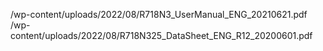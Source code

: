/wp-content/uploads/2022/08/R718N3_UserManual_ENG_20210621.pdf
/wp-content/uploads/2022/08/R718N325_DataSheet_ENG_R12_20200601.pdf
